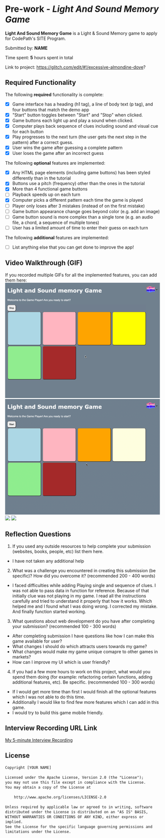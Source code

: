 # Pre-work - *Light And Sound Memory Game*

**Light And Sound Memory Game** is a Light & Sound Memory game to apply for CodePath's SITE Program. 

Submitted by: **NAME**

Time spent: **5** hours spent in total

Link to project: 
https://glitch.com/edit/#!/excessive-almondine-dove?

## Required Functionality

The following **required** functionality is complete:

* [x] Game interface has a heading (h1 tag), a line of body text (p tag), and four buttons that match the demo app
* [x] "Start" button toggles between "Start" and "Stop" when clicked. 
* [x] Game buttons each light up and play a sound when clicked. 
* [x] Computer plays back sequence of clues including sound and visual cue for each button
* [x] Play progresses to the next turn (the user gets the next step in the pattern) after a correct guess. 
* [x] User wins the game after guessing a complete pattern
* [x] User loses the game after an incorrect guess

The following **optional** features are implemented:

* [x] Any HTML page elements (including game buttons) has been styled differently than in the tutorial
* [x] Buttons use a pitch (frequency) other than the ones in the tutorial
* [x] More than 4 functional game buttons
* [ ] Playback speeds up on each turn
* [x] Computer picks a different pattern each time the game is played
* [ ] Player only loses after 3 mistakes (instead of on the first mistake)
* [ ] Game button appearance change goes beyond color (e.g. add an image)
* [ ] Game button sound is more complex than a single tone (e.g. an audio file, a chord, a sequence of multiple tones)
* [ ] User has a limited amount of time to enter their guess on each turn

The following **additional** features are implemented:

- [ ] List anything else that you can get done to improve the app!

## Video Walkthrough (GIF)

If you recorded multiple GIFs for all the implemented features, you can add them here:
![](https://github.com/dhvanibhatt3/Light-and-Sound-Memory-Game/blob/main/my_walkthroughgame1.gif)
![](https://github.com/dhvanibhatt3/Light-and-Sound-Memory-Game/blob/main/my_walkthroughgame2.gif)
![](gif3-link-here)
![](gif4-link-here)

## Reflection Questions
1. If you used any outside resources to help complete your submission (websites, books, people, etc) list them here. 
* I have not taken any additional help

2. What was a challenge you encountered in creating this submission (be specific)? How did you overcome it? (recommended 200 - 400 words) 

* I faced difficulties while adding Playing single and sequence of clues. I was not able to pass data in function for reference. Because of that initially clue was not playing in my game. I read all the instructions carefully and tried to understand it properly that how it works. Which helped me and I found what I was doing wrong. I corrected my mistake. And finally function started working.


3. What questions about web development do you have after completing your submission? (recommended 100 - 300 words) 

* After completing submission I have questions like how I can make this game available for user?
* What changes I should do which attracts users towards my game?
* What changes would make my game unique comapre to other games in markets?
* How can I improve my UI which is user friendly?

4. If you had a few more hours to work on this project, what would you spend them doing (for example: refactoring certain functions, adding additional features, etc). Be specific. (recommended 100 - 300 words) 
* If I would get more time than first I would finish all the optional features which I was not able to do this time.
* Additionally I would like to find few more features which I can add in this game.
* I would try to build this game mobile friendly.




## Interview Recording URL Link

[My 5-minute Interview Recording](https://github.com/dhvanibhatt3/Light-and-Sound-Memory-Game/blob/main/video3763738453%20(1).mov)


## License

    Copyright [YOUR NAME]

    Licensed under the Apache License, Version 2.0 (the "License");
    you may not use this file except in compliance with the License.
    You may obtain a copy of the License at

        http://www.apache.org/licenses/LICENSE-2.0

    Unless required by applicable law or agreed to in writing, software
    distributed under the License is distributed on an "AS IS" BASIS,
    WITHOUT WARRANTIES OR CONDITIONS OF ANY KIND, either express or implied.
    See the License for the specific language governing permissions and
    limitations under the License.
